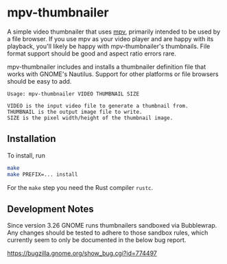 mpv-thumbnailer
===============

A simple video thumbnailer that uses [mpv](https://mpv.io/), primarily
intended to be used by a file browser. If you use mpv as your video
player and are happy with its playback, you'll likely be happy with
mpv-thumbnailer's thumbnails. File format support should be good and
aspect ratio errors rare.

mpv-thumbnailer includes and installs a thumbnailer definition file that
works with GNOME's Nautilus. Support for other platforms or file
browsers should be easy to add.

```
Usage: mpv-thumbnailer VIDEO THUMBNAIL SIZE

VIDEO is the input video file to generate a thumbnail from.
THUMBNAIL is the output image file to write.
SIZE is the pixel width/height of the thumbnail image.
```

## Installation

To install, run

```bash
make
make PREFIX=... install
```

For the `make` step you need the Rust compiler `rustc`.

## Development Notes

Since version 3.26 GNOME runs thumbnailers sandboxed via Bubblewrap. Any
changes should be tested to adhere to those sandbox rules, which
currently seem to only be documented in the below bug report.

<https://bugzilla.gnome.org/show_bug.cgi?id=774497>
